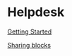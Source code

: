 # Helpdesk

[Getting Started](Helpdesk%204c4130be26204699b23be5bdb2e6345e/Getting%20Started%204986fd1150ea4ec9a9cc9dee54d9f7d9.md)

[Sharing blocks](Helpdesk%204c4130be26204699b23be5bdb2e6345e/Sharing%20blocks%2005eb0e7bd7d34a27ba68c428de4dc5d3.md)